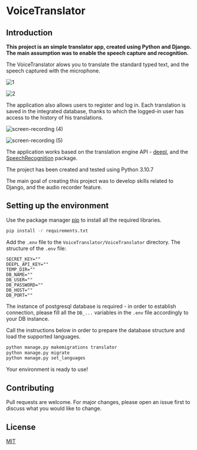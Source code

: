 # VoiceTranslator

## **Introduction**

**This project is an simple translator app, created using Python and Django. The main assumption was to enable the speech capture and recognition.**

The VoiceTranslator alows you to translate the standard typed text, and the speech captured with the microphone.

![1](https://user-images.githubusercontent.com/96992545/216851403-6b70707a-0e4c-4b44-96c7-6e59b98b9b09.gif)

![2](https://user-images.githubusercontent.com/96992545/216851408-5b6b646f-0eed-481e-a61b-d923ddd2b264.gif)

The application also allows users to register and log in. Each translation is saved in the integrated database, thanks to which the logged-in user has access to the history of his translations.

![screen-recording (4)](https://user-images.githubusercontent.com/96992545/216851545-20c99a9b-0a9d-4dc3-8e88-54ec66fad10e.gif)

![screen-recording (5)](https://user-images.githubusercontent.com/96992545/216851553-e35695c5-d9d3-48d1-a465-5141d41e503d.gif)

The application works based on the translation engine API - [deepl](https://www.deepl.com/), and the [SpeechRecognition](https://pypi.org/project/SpeechRecognition/) package.

The project has been created and tested using Python 3.10.7

The main goal of creating this project was to develop skills related to Django, and the audio recorder feature.

## **Setting up the environment**

Use the package manager [pip](https://pip.pypa.io/en/stable/) to install all the required libraries.

```bash
pip install -r requirements.txt
```

Add the `.env` file to the `VoiceTranslator/VoiceTranslator` directory. The structure of the `.env` file:

```
SECRET_KEY=""
DEEPL_API_KEY=""
TEMP_DIR=""
DB_NAME=""
DB_USER=""
DB_PASSWORD=""
DB_HOST=""
DB_PORT=""
```

The instance of postgresql database is required - in order to establish connection, please fill all the `DB_...` variables in the `.env` file accordingly to your DB instance.

Call the instructions below in order to prepare the database structure and load the supported languages.

```bash
python manage.py makemigrations translator
python manage.py migrate
python manage.py set_languages
```

Your environment is ready to use!

## **Contributing**

Pull requests are welcome. For major changes, please open an issue first
to discuss what you would like to change.

## **License**

[MIT](https://choosealicense.com/licenses/mit/)
